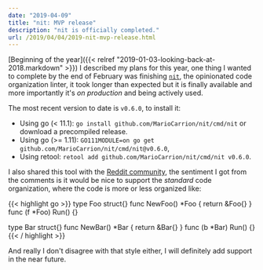 ```yaml
---
date: "2019-04-09"
title: "nit: MVP release"
description: "nit is officially completed."
url: /2019/04/04/2019-nit-mvp-release.html
---
```


[Beginning of the year]({{< relref "2019-01-03-looking-back-at-2018.markdown" >}}) I described my plans for this year, one thing I wanted to complete by the end of February was finishing [`nit`](https://github.com/MarioCarrion/nit), the opinionated code organization linter, it took longer than expected but it is finally available and more importantly it's _on production_ and being actively used.

The most recent version to date is `v0.6.0`, to install it:

* Using go (< 11.1): `go install github.com/MarioCarrion/nit/cmd/nit` or download a precompiled release.
* Using go (>= 1.11): `GO111MODULE=on go get github.com/MarioCarrion/nit/cmd/nit@v0.6.0`,
* Using retool: `retool add github.com/MarioCarrion/nit/cmd/nit v0.6.0`.

I also shared this tool with the [Reddit community](https://www.reddit.com/r/golang/comments/bb9vps/opinionated_code_organization_linter/), the sentiment I got from the comments is it would be nice to support the _standard_ code organization, where the code is more or less organized like:

{{< highlight go >}}
type Foo struct{}
func NewFoo() *Foo { return &Foo{} }
func (f *Foo) Run() {}

type Bar struct{}
func NewBar() *Bar { return &Bar{} }
func (b *Bar) Run() {}
{{< / highlight >}}

And really I don't disagree with that style either, I will definitely add support in the near future.


